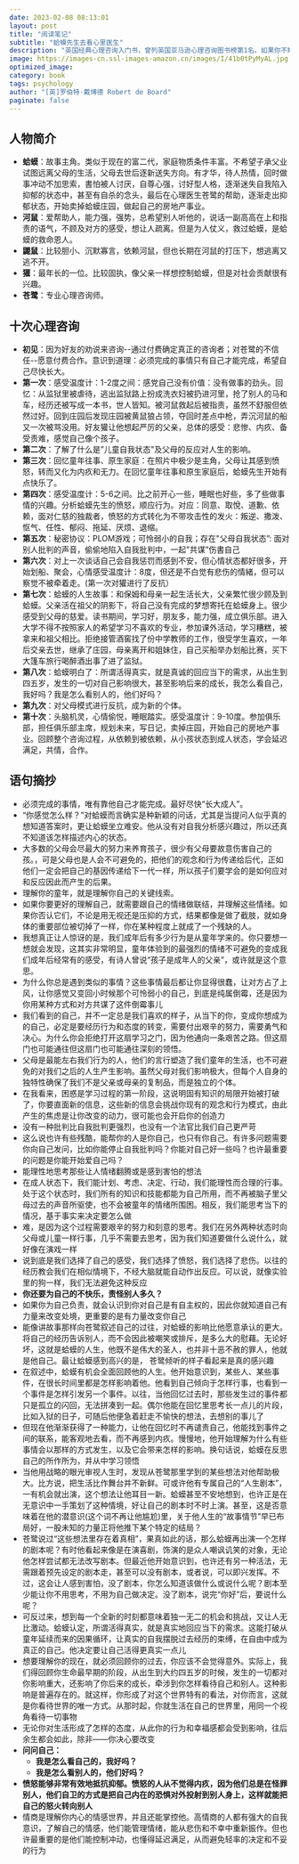```yaml
---
date: 2023-02-08 08:13:01
layout: post
title: "阅读笔记"
subtitle: "蛤蟆先生去看心里医生"
description: "英国经典心理咨询入门书，曾列英国亚马逊心理咨询图书榜第1名。如果你不知道该不该去看心理医生，请先看看这本书"
image: https://images-cn.ssl-images-amazon.cn/images/I/41b0tPyMyAL.jpg
optimized_image:
category: book
tags: psychology
author: "[英]罗伯特·戴博德 Robert de Board"
paginate: false
---
```


## 人物简介

- **蛤蟆**：故事主角。类似于现在的富二代，家庭物质条件丰富。不希望子承父业试图远离父母的生活，父母去世后逐新送失方向。有才华，待人热情，回时做事冲动不加思索，書怕被人讨厌，自尊心强，讨好型人格，逐渐迷失自我陷入抑郁的状态中，甚至有自杀的念头，最后在心理医生苍鹭的帮助，逐渐走出抑郁状态，开始卖掉蛤蟆庄园，做起自己的房地产事业。
- **河鼠**：爱帮助人，能力强，强势，总希望别人听他的，说话一副高高在上和指责的语气，不顾及对方的感受，想让人疏离。但是为人仗义，救过蛤蟆，是蛤蟆的救命恩人。
- **鼹鼠**：比较胆小、沉默寡言，依赖河鼠，但也长期在河鼠的打压下，想逃离又逃不开。
- **獾**：最年长的一位。比较固执，像父亲一样想控制蛤蟆，但是对社会贡献很有兴趣。
- **苍鹭**：专业心理咨询师。

## 十次心理咨询

- **初见**：因为好友的劝说来咨询--通过付费确定真正的咨询者；对苍鹭的不信任--愿意付费合作。意识到道理：必须完成的事情只有自己才能完成，希望自己尽快长大。
- **第一次**：感受温度计：1-2度之间：感党自己没有价值：没有做事的劲头。回忆：从监狱里被虐待，逃出监狱路上扮成洗衣妇被扔进河里，抢了别人的马和车，经历还被写成一本书，世人皆知。被河鼠救起后被指责，虽然不舒服但依然过好。回到庄园后发现庄园被黄鼠狼占领，夺回时差点中枪，弄沉河鼠的船又一次被骂没用。好友獾让他想起严厉的父亲，总体的感受：悲惨、内疚、备受责难，感觉自己像个孩子。
- **第二次**：了解了什么是”儿童自我状态"及父母的反应对人生的影响。
- **第三次**：回忆童年往事、原生家庭：在照片中极少是主角，父母让其感到愤怒，转而又化为内疚和无力。在回忆童年往事和原生家庭后，蛤蟆先生开始有点快乐了。
- **第四次**：感受温度计：5-6之间。比之前开心一些，睡眠也好些，多了些做事情的兴趣。分析蛤蟆先生的愤怒，顺应行为。对应：同意、取悅、道歉、依赖，面对仁慈的独裁者，愤怒的方式转化为不带攻击性的发火：叛逆、撒泼、怄气、任性、郁闷、拖延、厌烦、退缩。
- **第五次**：秘密协议：PLOM游戏；可怜弱小的自我；存在"父母自我状态”: 面对别人批判的声音，偷偷地陷入自我批判中，一起"共谋”伤書自己
- **第六次**：对上一次谈话自己会自我惩罚而感到不安，但心情状态都好很多，开始划船、聚会，心情感受温度计：8度，但还是不白觉有悲伤的情緒，但可以察觉不被牵着走。(第一次对獾进行了反抗）
- **第七次**：蛤蟆的人生故事：和保姆和母亲一起生活长大，父亲繁忙很少顾及到蛤蟆。父亲活在祖父的阴影下，将自己没有完成的梦想寄托在蛤蟆身上。很少感受到父母的慈爱。读书期间，学习好，朋友多，能力强，成立俱乐部。进入大学不得不按照家人的希望学习不喜欢的专业，参加课外活动，学习糟糕，被拿来和祖父相比。拒绝接管酒窖找了份中学教师的工作，很受学生喜欢，一年后交亲去世，继承了庄园，母亲离开和姐妹住，自己买船举办划船比赛，买下大篷车旅行喝醉酒出事了进了监狱。
- **第八次**：蛤蟆明白了：所谓活得真实，就是真诚的回应当下的需求，从出生到四五岁，发生的一切对自己影响很大，甚至影响后来的成长，我怎么看自己，我好吗？我是怎么看别人的，他们好吗？
- **第九次**：对父母模式进行反抗，成为新的个体。
- **第十次**：头脑机灵，心情偷悦，睡眠踏实。感受温度计：9-10度。参加俱乐部，担任俱乐部主席，规划未来，写日记，卖掉庄园，开始自己的房地产事业。回顾整个咨询过程，从依赖到被依赖，从小孩状态到成人状态，学会延迟满足，共情，合作。

## 语句摘抄

- 必须完成的事情，唯有靠他自己才能完成。最好尽快“长大成人”。
- “你感觉怎么样？”对蛤蟆而言确实是种新颖的问话，尤其是当提问人似乎真的想知道答案时，更让蛤蟆坐立难安。他从没有对自我分析感兴趣过，所以还真不知道该怎样描述内心的状态。
- 大多数的父母会尽最大的努力来养育孩子，很少有父母要故意伤害自己的孩。，可是父母也是人会不可避免的，把他们的观念和行为传递给后代，正如他们一定会把自己的基因传递给下一代一样，所以孩子们要学会的是如何应对和反应因此而产生的后果。
- 理解你的童年，就是理解你自己的关键线索。
- 如果你要更好的理解自己，就需要跟自己的情绪做联结，并理解这些情绪。如果你否认它们，不论是用无视还是压抑的方式，结果都像是做了截肢，就如身体的重要部位被切掉了一样，你在某种程度上就成了一个残缺的人。
- 我想真正让人惊讶的是，我们成年后有多少行为是从童年学来的。你只要想一想就会发现，这其实非常明显，童年体验到的最强烈的情绪不可避免的变成我们成年后经常有的感受，有诗人曾说“孩子是成年人的父亲”，或许就是这个意思。
- 为什么你总是遇到类似的事情？这些事情最后都让你显得很蠢，让对方占了上风，让你感觉又变回小时候那个可怜弱小的自己，到底是纯属倒霉，还是因为你用某种方式和对方共谋了这件倒霉事儿
- 我们看到的自己，并不一定总是我们喜欢的样子，从当下的你，变成你想成为的自己，必定是要经历行为和态度的转变，需要付出艰辛的努力，需要勇气和决心。为什么你会拒绝打开这扇学习之门，因为他通向一条艰苦之路。但这扇门也可能通往但这扇门也可能通往深刻的领悟。
- 父母是最能左右我们行为的人，他们的言行塑造了我们童年的生活，也不可避免的对我们之后的人生产生影响。虽然父母对我们影响极大，但每个人自身的独特性确保了我们不是父亲或母亲的复制品，而是独立的个体。
- 在我看来，困惑是学习过程的第一阶段，这说明固有知识的局限开始被打破了，你要直面新的信息，这些新的信息会挑战你现有的观念和行为模式，由此产生的焦虑是让你改变的动力，很可能也会开启你的创造力
- 没有一种批判比自我批判更强烈，也没有一个法官比我们自己更严苛
- 这么说也许有些残酷，能帮你的人是你自己，也只有你自己。有许多问题需要你向自己发问，比如你能停止自我批判吗？你能对自己好一些吗？也许最重要的问题是你能开始爱自己吗？
- 能理性地思考那些让人情绪翻腾或是感到害怕的想法
- 在成人状态下，我们能计划、考虑、决定、行动，我们能理性而合理的行事。处于这个状态时，我们所有的知识和技能都能为自己所用，而不再被脑子里父母过去的声音所驱使，也不会被童年的情绪所围困。相反，我们能思考当下的情况，基于事实来决定要怎么做
- 难，是因为这个过程需要艰辛的努力和刻意的思考。我们在另外两种状态时向父母或儿童一样行事，几乎不需要去思考，因为我们知道要做什么说什么，就好像在演戏一样
- 说到底是我们选择了自己的感受，我们选择了愤怒，我们选择了悲伤。以往的经历教会我们在相似情境下，不经大脑就能自动作出反应。可以说，就像实验里的狗一样，我们无法避免这种反应
- **你还要为自己的不快乐，责怪别人多久？**
- 如果你为自己负责，就会认识到你对自己是有自主权的，因此你就知道自己有力量来改变处境，更重要的是有力量改变你自己
- 能像讲故事那样向苍鹭叙述自己的过往，对蛤蟆的影响比他愿意承认的更大。将自己的经历告诉别人，而不会因此被嘲笑或排斥，是多么大的慰藉。无论好坏，这就是蛤蟆的人生，他既不是伟大的圣人，也并非十恶不赦的罪人，他就是他自己。最让蛤蟆感到高兴的是， 苍鹭倾听的样子看起来是真的感兴趣
- 在叙述中，蛤蟆有机会全面回顾他的人生。他开始意识到，某些人、某些事件，在很长时间里都是怎样影响着他。他看到自己倾向于怎样行事，也看到一个事件是怎样引发另一个事件。以往，当他回忆过去时，那些发生过的事件都只是孤立的闪回，无法拼凑到一起。偶尔他能在回忆里思考长一点儿的片段，比如入狱的日子，可随后他便急着赶走不愉快的想法，去想别的事儿了
- 但现在他渐渐获得了一种能力，让他在回忆时不再谴责自己，他能找到事件之间的联系，能客观地去看，而不再感到内疚。慢慢地，他开始理解为什么有些事情会以那样的方式发生，以及它会带来怎样的影响。换句话说，蛤蟆在反思自己的所作所为，并从中学习领悟
- 当他用战略的眼光审视人生时，发现从苍鹭那里学到的某些想法对他帮助极大。比方说，把生活比作舞台并不新鲜。可或许他有专属自己的“人生剧本”，一有机会就出演，这个想法让他耳目一新。蛤蟆甚至不安地想到，也许正是在无意识中一手策划了这种情境，好让自己的剧本时不时上演。甚至，这是否意味着在他的潜意识(这个词不再让他尴尬)里，关于他人生的“故事情节”早已布局好，一股未知的力量正将他推下某个特定的结局？
- 苍鹭说过“这些想法里存在着真相”，果真如此的话，那么蛤蟆再出演一个怎样的剧本呢？有时他看起来像是在演喜剧，饰演的是众人嘲讽讥笑的对象，无论他怎样尝试都无法改写剧本。但最近他开始意识到，也许还有另一种活法，无需跟着预先设定的剧本走，甚至可以没有剧本，或者说，可以即兴发挥。不过，这会让人感到害怕，没了剧本，你怎么知道该做什么或说什么呢？剧本至少能让你不用思考，不用为自己做决定。没了剧本，说完“你好”后，要说什么呢？
- 可反过来，想到每一个全新的时刻都意味着独一无二的机会和挑战，又让人无比激动。蛤蟆认定，所谓活得真实，就是真实地回应当下的需求。这能打破从童年延续而来的因果循环，让真实的自我摆脱过去经历的束缚，在自由中成为真正的自己。他决定要让自己活得更真实一点儿
- 想要理解你的现在，就必须回顾你的过去，你应该不会觉得意外。实际上，我们得回顾你生命最早期的阶段，从出生到大约四五岁的时候，发生的一切都对你影响重大，还影响了你后来的成长，牵涉到你怎样看待自己和别人。这种影响是普遍存在的。就这样，你形成了对这个世界特有的看法，对你而言，这就是你看待世界的唯一方式。从那时起，你就生活在自己的世界里，用同一个视角看待一切事物
- 无论你对生活形成了怎样的态度，从此你的行为和幸福感都会受到影响，往后余生都会如此，除非——你决心要改变
- **问问自己：**
    - **我是怎么看自己的，我好吗？**
    - **我是怎么看别人的，他们好吗？**
- **愤怒能够非常有效地抵抗抑郁。愤怒的人从不觉得内疚，因为他们总是在怪罪别人，他们自卫的方式是把自己内在的恐惧对外投射到别人身上，这样就能把自己的怒火转向别人**
- 情商是理解你内心的情感世界，并且还能掌控他。高情商的人都有强大的自我意识，了解自己的情感，他们能管理情绪，能从悲伤和不幸中重新振作。但也许最重要的是他们能控制冲动，也懂得延迟满足，从而避免轻率的决定和不妥的行为